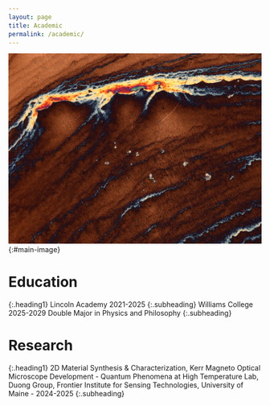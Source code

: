 ```yaml
---
layout: page
title: Academic
permalink: /academic/
---
```


![Image Description](/images/13.jpeg){:#main-image}

# Education
{:.heading1}
Lincoln Academy 2021-2025
{:.subheading}
Williams College 2025-2029   Double Major in Physics and Philosophy
{:.subheading}
# Research
{:.heading1}
2D Material Synthesis & Characterization, Kerr Magneto Optical Microscope Development - Quantum Phenomena at High Temperature Lab, Duong Group, Frontier Institute for Sensing Technologies, University of Maine - 2024-2025
{:.subheading}

